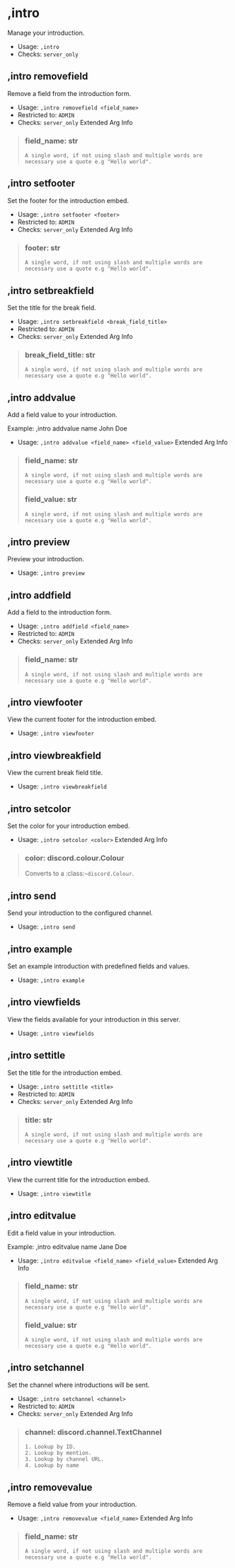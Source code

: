 # ,intro
Manage your introduction.<br/>
 - Usage: `,intro`
 - Checks: `server_only`
## ,intro removefield
Remove a field from the introduction form.<br/>
 - Usage: `,intro removefield <field_name>`
 - Restricted to: `ADMIN`
 - Checks: `server_only`
Extended Arg Info
> ### field_name: str
> ```
> A single word, if not using slash and multiple words are necessary use a quote e.g "Hello world".
> ```
## ,intro setfooter
Set the footer for the introduction embed.<br/>
 - Usage: `,intro setfooter <footer>`
 - Restricted to: `ADMIN`
 - Checks: `server_only`
Extended Arg Info
> ### footer: str
> ```
> A single word, if not using slash and multiple words are necessary use a quote e.g "Hello world".
> ```
## ,intro setbreakfield
Set the title for the break field.<br/>
 - Usage: `,intro setbreakfield <break_field_title>`
 - Restricted to: `ADMIN`
 - Checks: `server_only`
Extended Arg Info
> ### break_field_title: str
> ```
> A single word, if not using slash and multiple words are necessary use a quote e.g "Hello world".
> ```
## ,intro addvalue
Add a field value to your introduction.<br/>

Example: ,intro addvalue name John Doe<br/>
 - Usage: `,intro addvalue <field_name> <field_value>`
Extended Arg Info
> ### field_name: str
> ```
> A single word, if not using slash and multiple words are necessary use a quote e.g "Hello world".
> ```
> ### field_value: str
> ```
> A single word, if not using slash and multiple words are necessary use a quote e.g "Hello world".
> ```
## ,intro preview
Preview your introduction.<br/>
 - Usage: `,intro preview`
## ,intro addfield
Add a field to the introduction form.<br/>
 - Usage: `,intro addfield <field_name>`
 - Restricted to: `ADMIN`
 - Checks: `server_only`
Extended Arg Info
> ### field_name: str
> ```
> A single word, if not using slash and multiple words are necessary use a quote e.g "Hello world".
> ```
## ,intro viewfooter
View the current footer for the introduction embed.<br/>
 - Usage: `,intro viewfooter`
## ,intro viewbreakfield
View the current break field title.<br/>
 - Usage: `,intro viewbreakfield`
## ,intro setcolor
Set the color for your introduction embed.<br/>
 - Usage: `,intro setcolor <color>`
Extended Arg Info
> ### color: discord.colour.Colour
> Converts to a :class:`~discord.Colour`.
> 
>     
## ,intro send
Send your introduction to the configured channel.<br/>
 - Usage: `,intro send`
## ,intro example
Set an example introduction with predefined fields and values.<br/>
 - Usage: `,intro example`
## ,intro viewfields
View the fields available for your introduction in this server.<br/>
 - Usage: `,intro viewfields`
## ,intro settitle
Set the title for the introduction embed.<br/>
 - Usage: `,intro settitle <title>`
 - Restricted to: `ADMIN`
 - Checks: `server_only`
Extended Arg Info
> ### title: str
> ```
> A single word, if not using slash and multiple words are necessary use a quote e.g "Hello world".
> ```
## ,intro viewtitle
View the current title for the introduction embed.<br/>
 - Usage: `,intro viewtitle`
## ,intro editvalue
Edit a field value in your introduction.<br/>

Example: ,intro editvalue name Jane Doe<br/>
 - Usage: `,intro editvalue <field_name> <field_value>`
Extended Arg Info
> ### field_name: str
> ```
> A single word, if not using slash and multiple words are necessary use a quote e.g "Hello world".
> ```
> ### field_value: str
> ```
> A single word, if not using slash and multiple words are necessary use a quote e.g "Hello world".
> ```
## ,intro setchannel
Set the channel where introductions will be sent.<br/>
 - Usage: `,intro setchannel <channel>`
 - Restricted to: `ADMIN`
 - Checks: `server_only`
Extended Arg Info
> ### channel: discord.channel.TextChannel
> 
> 
>     1. Lookup by ID.
>     2. Lookup by mention.
>     3. Lookup by channel URL.
>     4. Lookup by name
> 
>     
## ,intro removevalue
Remove a field value from your introduction.<br/>
 - Usage: `,intro removevalue <field_name>`
Extended Arg Info
> ### field_name: str
> ```
> A single word, if not using slash and multiple words are necessary use a quote e.g "Hello world".
> ```
